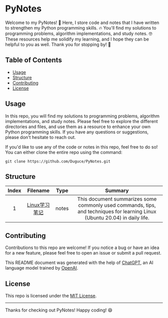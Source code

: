 # PyNotes

Welcome to my PyNotes! 🎉 Here, I store code and notes that I have written to strengthen my Python programming skills. 🔥 You'll find my solutions to programming problems, algorithm implementations, and study notes. 🤓 These resources help me solidify my learning, and I hope they can be helpful to you as well. Thank you for stopping by! 🙏

## Table of Contents

- [Usage](#usage)
- [Structure](#Structure)
- [Contributing](#contributing)
- [License](#license)

## Usage

In this repo, you will find my solutions to programming problems, algorithm implementations, and study notes. Please feel free to explore the different directories and files, and use them as a resource to enhance your own Python programming skills. If you have any questions or suggestions, please don't hesitate to reach out. 

If you'd like to use any of the code or notes in this repo, feel free to do so! You can either clone the entire repo using the command:

```shell
git clone https://github.com/Duguce/PyNotes.git
```

## Structure

| Index |              Filename               | Type  |                           Summary                            |
| :---: | :---------------------------------: | :---: | :----------------------------------------------------------: |
|   1   | [Linux学习笔记](./Linux学习笔记.md) | notes | This document summarizes some commonly used commands, tips, and techniques for learning Linux (Ubuntu 20.04) in daily life. |

## Contributing

Contributions to this repo are welcome! If you notice a bug or have an idea for a new feature, please feel free to open an issue or submit a pull request. 

This README document was generated with the help of [ChatGPT](https://openai.com/blog/chatgpt/), an AI language model trained by [OpenAI](https://openai.com/).

## License

This repo is licensed under the [MIT License](https://github.com/Duguce/PyNotes/blob/main/LICENSE).

---

Thanks for checking out PyNotes! Happy coding! 😄